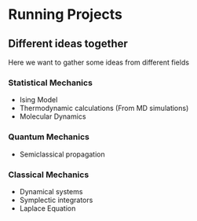 # Running Projects
## Different ideas together

Here we want to gather some ideas from different fields

### Statistical Mechanics
- Ising Model
- Thermodynamic calculations (From MD simulations)
- Molecular Dynamics
### Quantum Mechanics
- Semiclassical propagation
### Classical Mechanics
- Dynamical systems
- Symplectic integrators
- Laplace Equation
### 
